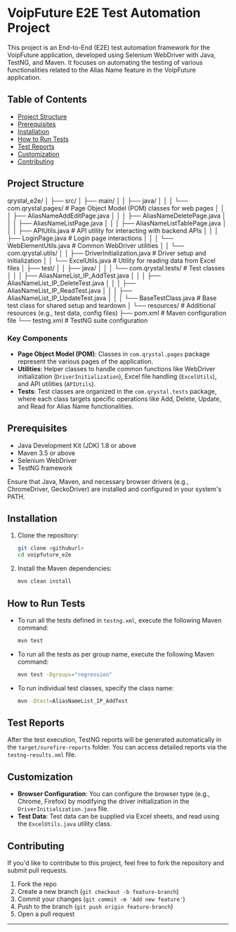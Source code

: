 # VoipFuture E2E Test Automation Project

This project is an End-to-End (E2E) test automation framework for the VoipFuture application, developed using Selenium WebDriver with Java, TestNG, and Maven. It focuses on automating the testing of various functionalities related to the Alias Name feature in the VoipFuture application.

## Table of Contents
- [Project Structure](#project-structure)
- [Prerequisites](#prerequisites)
- [Installation](#installation)
- [How to Run Tests](#how-to-run-tests)
- [Test Reports](#test-reports)
- [Customization](#customization)
- [Contributing](#contributing)

## Project Structure

qrystal_e2e/ │ ├── src/ │ ├── main/ │ │ ├── java/ │ │ │ └── com.qrystal.pages/ # Page Object Model (POM) classes for web pages │ │ │ ├── AliasNameAddEditPage.java │ │ │ ├── AliasNameDeletePage.java │ │ │ ├── AliasNameListPage.java │ │ │ ├── AliasNameListTablePage.java │ │ │ ├── APIUtils.java # API utility for interacting with backend APIs │ │ │ ├── LoginPage.java # Login page interactions │ │ │ └── WebElementUtils.java # Common WebDriver utilities │ │ └── com.qrystal.utils/ │ │ ├── DriverInitialization.java # Driver setup and initialization │ │ └── ExcelUtils.java # Utility for reading data from Excel files │ ├── test/ │ │ ├── java/ │ │ │ └── com.qrystal.tests/ # Test classes │ │ │ ├── AliasNameList_IP_AddTest.java │ │ │ ├── AliasNameList_IP_DeleteTest.java │ │ │ ├── AliasNameList_IP_ReadTest.java │ │ │ ├── AliasNameList_IP_UpdateTest.java │ │ │ └── BaseTestClass.java # Base test class for shared setup and teardown │ └── resources/ # Additional resources (e.g., test data, config files) ├── pom.xml # Maven configuration file └── testng.xml # TestNG suite configuration

### Key Components
- **Page Object Model (POM)**: Classes in `com.qrystal.pages` package represent the various pages of the application.
- **Utilities**: Helper classes to handle common functions like WebDriver initialization (`DriverInitialization`), Excel file handling (`ExcelUtils`), and API utilities (`APIUtils`).
- **Tests**: Test classes are organized in the `com.qrystal.tests` package, where each class targets specific operations like Add, Delete, Update, and Read for Alias Name functionalities.

## Prerequisites

- Java Development Kit (JDK) 1.8 or above
- Maven 3.5 or above
- Selenium WebDriver
- TestNG framework

Ensure that Java, Maven, and necessary browser drivers (e.g., ChromeDriver, GeckoDriver) are installed and configured in your system's PATH.

## Installation

1. Clone the repository:

    ```bash
    git clone <githuburl>
    cd voipfuture_e2e
    ```

2. Install the Maven dependencies:

    ```bash
    mvn clean install
    ```

## How to Run Tests

- To run all the tests defined in `testng.xml`, execute the following Maven command:

    ```bash
    mvn test
    ```
- To run all the tests as per group name, execute the following Maven command:

    ```bash
    mvn test -Dgroups="regression"
    ```

- To run individual test classes, specify the class name:

    ```bash
    mvn -Dtest=AliasNameList_IP_AddTest
    ```

## Test Reports

After the test execution, TestNG reports will be generated automatically in the `target/surefire-reports` folder. You can access detailed reports via the `testng-results.xml` file.

## Customization

- **Browser Configuration**: You can configure the browser type (e.g., Chrome, Firefox) by modifying the driver initialization in the `DriverInitialization.java` file.
- **Test Data**: Test data can be supplied via Excel sheets, and read using the `ExcelUtils.java` utility class.

## Contributing

If you'd like to contribute to this project, feel free to fork the repository and submit pull requests.

1. Fork the repo
2. Create a new branch (`git checkout -b feature-branch`)
3. Commit your changes (`git commit -m 'Add new feature'`)
4. Push to the branch (`git push origin feature-branch`)
5. Open a pull request

---

